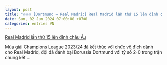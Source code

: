 ```yaml
---
layout: post
title: "🔥🔥🔥 [Dortmund – Real Madrid] Real Madrid lần thứ 15 lên đỉnh châu Âu"
date: Sun, 02 Jun 2024 07:00:00 +0700
categories: entries VN
---
```

[Real Madrid lần thứ 15 lên đỉnh châu Âu](https://baobariavungtau.com.vn/the-thao/202406/real-madrid-lan-thu-15-len-dinh-chau-au-1012000/)

Mùa giải Champions League 2023/24 đã kết thúc với chức vô địch dành cho Real Madrid, đội đã đánh bại Borussia Dortmund với tỷ số 2-0 trong trận chung kết ...

